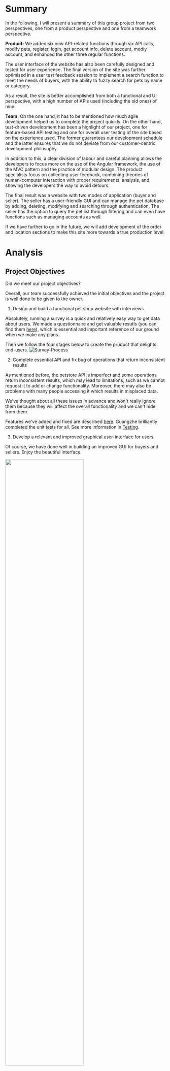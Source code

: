 # Summary

In the following, I will present a summary of this group project from two perspectives, one from a product perspective and one from a teamwork perspective.

**Product:**
We added six new API-related functions through six API calls, modify pets, register, login, get account info, delete account, modiy account, and enhanced the other three regular functions.

The user interface of the website has also been carefully designed and tested for user experience. The final version of the site was further optimised in a user test feedback session to implement a search function to meet the needs of buyers, with the ability to fuzzy search for pets by name or category.

As a result, the site is better accomplished from both a functional and UI perspective, with a high number of APIs used (including the old ones) of nine.

**Team:**
On the one hand, it has to be mentioned how much agile development helped us to complete the project quickly. On the other hand, test-driven development has been a highlight of our project, one for feature-based API testing and one for overall user testing of the site based on the experience used.  The former guarantees our development schedule and the latter ensures that we do not deviate from our customer-centric development philosophy.

In addition to this, a clear division of labour and careful planning allows the developers to focus more on the use of the Angular framework, the use of the MVC pattern and the practice of modular design. The product specialists focus on collecting user feedback, combining theories of human-computer interaction with proper requirements' analysis, and showing the developers the way to avoid detours.

The final result was a website with two modes of application (buyer and seller). The seller has a user-friendly GUI and can manage the pet database by adding, deleting, modifying and searching through authentication. The seller has the option to query the pet list through filtering and can even have functions such as managing accounts as well.

If we have further to go in the future, we will add development of the order and location sections to make this site more towards a true production level. 

# Analysis

## Project Objectives

Did we meet our project objectives?

Overall, our team successfully achieved the initial objectives and the project is well done to be given to the owner.

1. Design and build a functional pet shop website with interviews

Absolutely, running a survey is a quick and relatively easy way to get data about users. We made a questionnaire and get valuable resutls (you can find them [here](https://github.com/GuangzheWen/web-softwaretools-plain/blob/main/report/Process.md#the-answers)), which is essential and important reference of our ground when we make any plans.

Then we follow the four stages below to create the pruduct that delights end-users.
![Survey-Process](https://github.com/GuangzheWen/web-softwaretools-plain/blob/main/images/Survey-Process.png)


2. Complete essential API and fix bug of operations that return inconsistent results

As mentioned before, the petstore API is imperfect and some operations return inconsistent results, which may lead to limitations, such as we cannot request it to add or change functionality. Moreover, there may also be problems with many people accessing it which results in misplaced data.

We've thought about all these issues in advance and won't really ignore them because they will affect the overall functionality and we can't hide from them.

Features we've added and fixed are described [here](https://github.com/GuangzheWen/web-softwaretools-plain/blob/main/report/Background.md#description-of-all-features). Guangzhe brilliantly completed the unit tests for all. See more information in [Testing](https://github.com/GuangzheWen/web-softwaretools-plain/blob/main/report/Features.md#testing).

3. Develop a relevant and improved graphical user-interface for users

Of course, we have done well in building an improved GUI for buyers and sellers. Enjoy the beautiful interface.

<img src="https://github.com/GuangzheWen/web-softwaretools-plain/blob/main/images/index.png" width = "70%" />

For more information refer to [Final UX](https://github.com/GuangzheWen/web-softwaretools-plain/blob/main/report/Front%20End%20UX.md#final-ux).

4. Demonstrate the website is satisfactory and attractive

Success of any software product depends upon the kind of user-experience it offers. We always keep the end-user in mind during the development process. We may develop a totally different system in the future, one criterion that every software is judged upon is whether it is user-friendly, despite having unique functionalities and features.

So we offered our initial website to potential users to collect their opinions and suggestions. Then we discuss their ideas internally. If they are reasonable, we decide to add or modify the sections accordingly. Here are features we added to make the website satisfactory and attractive after the feedback.

- User request to add a search function
- User request to change the search function from an exact search to a fuzzy search
- Post an example of input next to the find box
- FIxed searching input as case-insensitive

5. Engage in group work to get skills how to build a user-friendly website with group practice

It is essential for us to understand our development is based on a team if teams to be high-performing. Essential engineering practices are always behind the best software that humanity has produced. In this way, we spend a new section to introduce our group practice. Please click [Group practice](#jump1) for more details.

## Checklist

Broadly, we finished the targets we set before. Every task is achieved with sufficient evidence.

- [x] An interviewer with the owner to learn about his attitudes, ideas, and desires.
- [x] Perform Focus Groups[2] methodology to do user research and form the user stories.
- [x] Take the codebase of the pet store and improve pet store api in need.
- [x] Analyze our site according to the results of user research and the interview with customers and the owner.
- [x] Add essential new features to meet the demands from users.
- [x] Unit testing and integration testing with user input to make sure the website could run correctly.
- [x] Do a survey to find out items need to be improved in the next step.
- [x] Scheduled product delivery and get feedback from users.

# Reflection

The development process has been a valuable learning opportunity for us, and we have learnt a lot from this new experience - enjoying developing user-friendly software with others - in this group project, especially affected by the coronavirus pandemic. We totally agree that the creating a positive user experience is the key to developing user-friendly software.

## Group practice

We focused a lot of our energy into engaging in group work with notable challenges, not only coding but also talking to people - the owner, customers and team members. As mentioned, this is a new and changing process for us. Individuals could finish their own coursework on his or her own pace while it is impossible occurred in group working. For teams to be effective, the people in the team must be able to work together to contribute collectively to team outcomes. In other words, in teams, the internal characteristics are the people in the team and how they interact with each other.

Here we would like to display our <span id="jump1">group practice</span>.

### Regular meeting

When our team first got together, we all were confused since we were assigned randomly after receiving the resit email. Gang advised we could have an online meeting to get familiar with each other. But just as Jiangqi once said:" We likely sit around in front of the computers and look at each other, not knowing how to begin in our first meeting." Initially we are not likely a team.

However, team effectiveness is enhanced by daily meeting at the beginning. Over time, we were getting to know each other, to know what to expect from each other, and to know how to divide the labor and assign tasks. Through this process, we begin to operate as a team instead of a collection of individuals.

Although we cannot organize daily meeting as planned because of the fact it will affect our normal work progress, we still try our best to have regular meeting which is recorded by Gang in [Process](https://github.com/GuangzheWen/web-softwaretools-plain/blob/main/report/Process.md).

### Continuous Integration

Continuous Integration (CI) is a software development practice where members of a team integrate their work frequently, usually each person integrates at least daily. Luckily, we were committing the work to a version control system during the coding process.

We use GitHub's remote repository to keep our code and agree that GitHub is perfect for team development, where members can share contributions to it. In our opinion, GitHub is more than just a web cloud drive, it is a platform for multiple people to work simultaneously, providing sharing features, version control features, and member contribution statistics.

### User research

To ensure that a new software is successful, the area that developers need to focus on most is user experience. User research is the methodic study of target users, so we are able to have the sharpest possible insights to coordinate our work to make a user-friendly product.

To maximize the profits of pet stores, we must really understand the needs of users, not only the customers, but also the owner.

Here is a part of our [survey](https://github.com/GuangzheWen/web-softwaretools-plain/blob/main/report/Process.md#the-results-of-user-research), for example:

> Questions
> 1. What the most helpful feature do you think when you look for a pet online? (Image, videos, filters, pop up ads, search)
>    If the interview said filters, ask: Can you list some of the filter conditions that you usually use? (tags, categories, status, inventories etc.)
> 2. Do reviews section important for you? Why?
> 3. Which one do you prefer to sign up to use the website? Compulsory or optional? Why?
> 4. What will make you trust the website to add your personal details for signing up? Positive reviews, Best Selling, or More ads and marketing?
> 5. Do you want to see some pets’ food suggestion or other advice for pets? Why?
> 6. Do you recommend any different feature that you think will value the pets shop website?

We chose individuals to have interviews with them and had records of the conversation after permission, which is concluded in [The Answers](https://github.com/GuangzheWen/web-softwaretools-plain/blob/main/report/Process.md#the-answers).

During this process, we learned to listen to users’ words in their perspectives, and covered any new problems and spot trends to figure out user stories. The user stories are clear on our [third meeting](https://github.com/GuangzheWen/web-softwaretools-plain/blob/main/report/Process.md#meeting-log-1), which is really helpful for us to create software that users find desirable and easy to use.

## Teamwork

### COVID-19 effect

As the coronavirus outbreak has intensified last year, the negative consequential effects begins to appear. Obviously, our team work was affected by the COVID-19, which could be concluded in two aspects.

On the one hand, people can not have a face-to-face talk owning to relevant rules, and some members have returned to their country rather than staying in the Bristol. This increased the cost of exchanging ideas and discussion with team members. Besides, it has presented challenges when we did user research over time through questionnaires.

On the other hand, the pandemic impacted our physical and psychological health indeed. Some left the Bristol and returned to their home may face the self-isolation, which made it more difficult to stay enthusiastic and motivated throughout the project, specially in front of the computer screen for a whole day. Alfymore even felt uncomfortable after vaccine.

Under this difficult period, we have tried our best to tackle the problems. Regular meeting prevented us from feelings of isolation lonely as all group members were able to think aloud study and talk with each other online if he wants. If somebody feels uncomfortable today, we'd like to comfort him, persuade him to have a rest with the absence for today's meeting. He will get the information and his assigned task from the meeting log or the chat on Teams.

In a conclusion, COVID-19 cause troubles for us, but we share our feelings and encourage each other to face the problems through this tough period.


### Communication Tools

In spite of COVID-19 restrictions and working remotely, we found that our communication channels worked fluently and finished our teamwork after all.

- Microsoft Teams is main communication channels for us to discuss and organize daily meeting. We arrange the regular meeting at proper time in order that everyone could be full of energy to participate it geiven the different time zones.

	<img src="https://github.com/GuangzheWen/web-softwaretools-plain/blob/main/images/Teams.png" width = "30%" />

- Before the meeting starts, each member needs to send his recent progress and discovery to the chat box, so that everyone is familiar with the content in advance. When we are not in meetings, we will also discuss the trivial issues arising from the project in the chat box at any time.

- The questionnaire was designed and shared by Microsoft 365, so we could edit it together and comment whatever we prefer to express own thoughts.

- We use Gantt chart to plan the whole project. Team members could update the actual task start and end times.

- "Technical Log" is necessary to record development process, since other members will have better understanding of the progress.

- Owing to the fact that most of our team members are Chinese, the Chinese use WeChat to share opinions, one kind of immediate communication tool which is popular in China. Although immediate communication sometimes seems to be annoying, but it's quite suitable during short-time development.

	<img src="https://github.com/GuangzheWen/web-softwaretools-plain/blob/main/images/wechat.png" width = "30%" />

## Personal feelings

> This project gave me a new experience. Fixed topics and random teammates add a lot of challenges to this project, but this is the charm of group cooperation. In future work or life scenes, we can never choose the environment we are familiar with 100%, there is always a process of adaptation. Fortunately, all five members of the team were very active in this project. I was mainly responsible for the management and progress control of the whole project, so I often communicated with each team member about their work and difficulties, and tried to solve problems together, which made me feel the importance of team communication for the completion of the project. I was also very happy to participate in the user survey and chat with users, which made me feel that our project is very meaningful. What surprised me more was that, through group cooperation, the seemingly grand work could be finished with high quality in such a short period of time. It also helps me understand what Allison said to me earlier, that we have the ability to do more than just code!
> 
> -- Gang Li

> That was a privilege to work with different friendly course mates in a project.
> I have been learning different skills through this experience. I can tell that group working can make study more efficient and fun. Working with my team project enables me to pool my ideas and see problems from different perspectives. In my group, we have achieved more tasks that couldn’t have been accomplished by myself. During that experience, I have managed to develop some essential skills such as:
> Effective communication: As we agreed to meet on daily basis at 11am via teams to discuss the project’s aspects and each one’s progress. Also, we were always available online during the day to share questions relevant to the project.
> Group roles: All five members have got a specific role to be able to monitor our progress.
> Group working is likely to become an important aspect of our working life.
> 
> -- Alfymora Joseph

> To be honest, it is really a hard period for me and I often felt depressed at the end of July. But the regular conversation in this group encourage me and keep me busy so that I have chance to forget something unhappy. I hope everyone in our group could eat healthily, have a good sleep routine, and get outside for fresh air and exercise each day. These things can all have a positive effect on your mood. Working in a new team is so amazing!
> 
> -- Jiangqi Lou

> What was different this time compared to the last group project was that I had an extremely strong sense of involvement. With the help of Gang's plan, each of us successfully completed our part of the project. It gave me a taste of the sweetness of teamwork, which is the happiness of having your head buried in a job you love and are good at. In the past, I had a fluke mentality, expecting my teammates to do more, this time I adjusted my mindset and tried to do what I could to contribute to the team, and it was in this team spirit that each of us got the job done. I also saw how we helped each other out, for example, discussing bugs when we didn't know how to fix them, helping someone upload a GitHub CLI when it wasn't working well, and so on. This Resit has allowed me to discover new possibilities for my future work, and thankfully, it has been worthwhile and has made me feel that I am more deserving of this degree.
> 
> -- Guangzhe Wen

> This project made me more deeply understand the significance of the team project. Different from the previous project, the project team has a clearer purpose and detailed records. Under Gang's organization, we hold regular meetings to discuss and improve the project. Make a schedule to make your work more efficient. What I got was front-end design, which was my last role in the team. Therefore, my work is also more efficient, and I discuss with the team members in the meeting to get a better plan. The charm of the team is to let different people learn from each other and make progress in cooperation. This summer vacation has been enriched. I think such cooperation is worth it.
>
> -- Chongyan Qi
